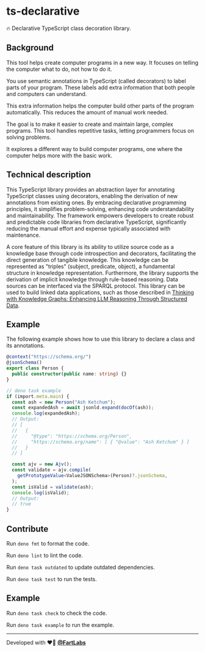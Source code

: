# ts-declarative

🔥 Declarative TypeScript class decoration library.

## Background

This tool helps create computer programs in a new way. It focuses on telling the
computer what to do, not how to do it.

You use semantic annotations in TypeScript (called decorators) to label parts of
your program. These labels add extra information that both people and computers
can understand.

This extra information helps the computer build other parts of the program
automatically. This reduces the amount of manual work needed.

The goal is to make it easier to create and maintain large, complex programs.
This tool handles repetitive tasks, letting programmers focus on solving
problems.

It explores a different way to build computer programs, one where the computer
helps more with the basic work.

## Technical description

This TypeScript library provides an abstraction layer for annotating TypeScript
classes using decorators, enabling the derivation of new annotations from
existing ones. By embracing declarative programming principles, it simplifies
problem-solving, enhancing code understandability and maintainability. The
framework empowers developers to create robust and predictable code libraries
from declarative TypeScript, significantly reducing the manual effort and
expense typically associated with maintenance.

A core feature of this library is its ability to utilize source code as a
knowledge base through code introspection and decorators, facilitating the
direct generation of tangible knowledge. This knowledge can be represented as
"triples" (subject, predicate, object), a fundamental structure in knowledge
representation. Furthermore, the library supports the derivation of implicit
knowledge through rule-based reasoning. Data sources can be interfaced via the
SPARQL protocol. This library can be used to build linked data applications,
such as those described in
[Thinking with Knowledge Graphs: Enhancing LLM Reasoning Through Structured Data](https://arxiv.org/html/2412.10654v1).

## Example

The following example shows how to use this library to declare a class and its
annotations.

```ts
@context("https://schema.org/")
@jsonSchema()
export class Person {
  public constructor(public name: string) {}
}

// deno task example
if (import.meta.main) {
  const ash = new Person("Ash Ketchum");
  const expandedAsh = await jsonld.expand(docOf(ash));
  console.log(expandedAsh);
  // Output:
  // [
  //   {
  //     "@type": "https://schema.org/Person",
  //     "https://schema.org/name": [ { "@value": "Ash Ketchum" } ]
  //   }
  // ]

  const ajv = new Ajv();
  const validate = ajv.compile(
    getPrototypeValue<ValueJSONSchema>(Person)?.jsonSchema,
  );
  const isValid = validate(ash);
  console.log(isValid);
  // Output:
  // true
}
```

## Contribute

Run `deno fmt` to format the code.

Run `deno lint` to lint the code.

Run `deno task outdated` to update outdated dependencies.

Run `deno task test` to run the tests.

## Example

Run `deno task check` to check the code.

Run `deno task example` to run the example.

---

Developed with ❤️‍🔥 [**@FartLabs**](https://github.com/FartLabs)
